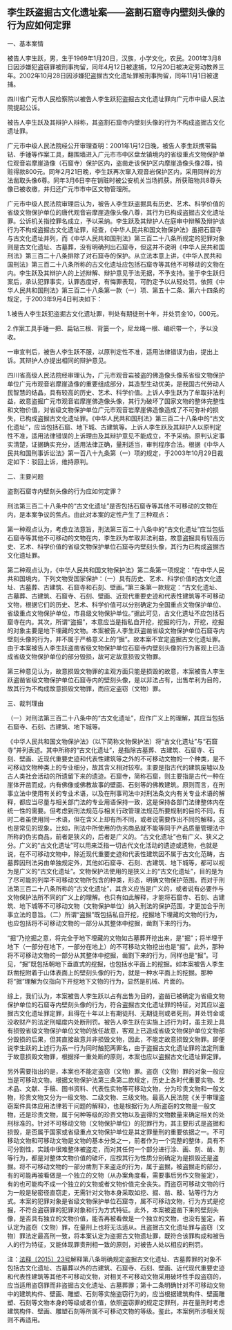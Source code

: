 ## 李生跃盗掘古文化遗址案——盗割石窟寺内壁刻头像的行为应如何定罪



一、基本案情

被告人李生跃，男，生于1969年1月20日，汉族，小学文化，农民。2001年3月8日因涉嫌犯盗窃罪被刑事拘留，同年4月12日被逮捕，12月20日被决定劳动教养三年。2002年10月28日因涉嫌犯盗掘古文化遗址罪被刑事拘留，同年11月1日被逮捕。

四川省广元市人民检察院以被告人李生跃犯盗掘古文化遗址罪向广元市中级人民法院提起公诉。

被告人李生跃及其辩护人辩称，其盗割石窟寺内壁刻头像的行为不构成盗掘古文化遗址罪。

广元市中级人民法院经公开审理查明：2001年1月12日晚，被告人李生跃携带扁钻、手锤等作案工具，翻围墙进入广元市市中区盘龙镇境内的省级重点文物保护单位观音岩摩崖造像（石窟寺）保护区内，盗凿走该保护区内摩崖造像头像2尊，销赃得款800元。同年2月21日晚，李生跃再次窜入观音岩保护区内，采用同样的方法凿取头像6尊。同年3月6日李在销赃时被公安机关当场抓获。所获赃物共8尊头像已被收缴，并归还广元市市中区文物管理所。

广元市中级人民法院审理后认为，被告人李生跃盗掘具有历史、艺术、科学价值的省级文物保护单位的唐代观音岩摩崖造像头像八尊，其行为已构成盗掘古文化遗址罪。公诉机关指控罪名成立，予以采纳。李生跃及其辩护人在庭审中辩解及辩护该行为不构成盗掘古文化遗址罪，经查，《中华人民共和国文物保护法》虽把石窟寺与古文化遗址并列，而《中华人民共和国刑法》第三百二十八条所规定的犯罪对象则是古文化遗址、古墓葬，没有明确列出石窟寺，但这并不说明《中华人民共和国刑法》第三百二十八条排除了对石窟寺的保护。从立法本意上讲，《中华人民共和国刑法》第三百二十八条所称的古文化遗址应包括石窟寺等其他不可移动的文物在内。李生跃及其辩护人的上述辩解、辩护意见于法无据，不予支持。鉴于李生跃归案后，承认犯罪事实，认罪态度好，有悔罪表现，可酌定予以从轻处罚。依照《中华人民共和国刑法》第三百二十八条第一款（一）项、第五十二条、第六十四条的规定，于2003年9月4日判决如下：

1.被告人李生跃犯盗掘古文化遗址罪，判处有期徒刑十年，并处罚金10，000元。

2.作案工具手锤一把、扁钻三根、背篓一个，尼龙绳一根、编织带一个，予以没收。

一审宣判后，被告人李生跃不服，以原判定性不准，适用法律错误为由，提出上诉。其辩护人亦提出相同的辩护意见。

四川省高级人民法院经审理认为，广元市观音岩被盗的佛造像头像系省级文物保护单位广元市观音岩摩崖造像的重要组成部分，其造型生动优美，是我国古代劳动人民智慧的结晶，具有较高的历史、艺术、科学价值。上诉人李生跃为了牟取非法利益，故意盗掘广元市观音岩摩崖佛造像头像，其行为破坏了国家文物的整体完整性和文物价值，对省级文物保护单位广元市观音岩摩崖佛造像造成了不可弥补的损失，已构成盗掘古文化遗址罪。《中华人民共和国刑法》第三百二十八条中的“古文化遗址”，应当包括石窟、地下城、古建筑等。上诉人李生跃及其辩护人以原判定性不准，适用法律错误的上诉理由及其辩护意见不能成立，不予采纳。原判认定事实清楚，证据确实充分，适用法律正确，量刑适当，审判程序合法。根据《中华人民共和国刑事诉讼法》第一百八十九条第（一）项的规定，于2003年10月29日裁定如下：驳回上诉，维持原判。

二、主要问题

盗割石窟寺内壁刻头像的行为应如何定罪？

刑法第三百二十八条中的“古文化遗址”是否包括石窟寺等其他不可移动的文物在内，是本案争议的焦点。由此对本案的定性产生了三种观点：

第一种观点认为，考虑立法意旨，刑法第三百二十八条中的“古文化遗址”应当包括石窟寺等其他不可移动的文物在内，李生跃为牟取非法利益，故意盗掘具有较高历史、艺术、科学价值的省级文物保护单位石窟寺内壁刻头像，其行为已构成盗掘古文化遗址罪。

第二种观点认为，《中华人民共和国文物保护法》第二条第一项规定：“在中华人民共和国境内，下列文物受国家保护：（一）具有历史、艺术、科学价值的古文化遗址、古墓葬、古建筑、石窟寺和石刻、壁画。”第三条第一款规定：“古文化遗址、古墓葬、古建筑、石窟寺、石刻、壁画、近现代重要史迹和代表性建筑等不可移动文物，根据它们的历史、艺术、科学价值可以分别确定为全国重点文物保护单位、省级重点文物保护单位，市县级文物保护单位。”据此可见，古文化遗址不应包括石窟寺在内。其次，所谓“盗掘”，本意应当是指私自开挖，挖掘的行为，开挖，挖掘的对象主要是地下埋藏的文物。本案被告人李生跃盗凿省级文物保护单位石窟寺内壁刻头像的行为，并不属于严格意义上的“掘”。故本案不宜定盗掘古文化遗址罪。由于本案被告人李生跃盗凿省级文物保护单位石窟寺内壁刻头像的行为客观上已造成省级文物保护单位的部分毁损，故可定故意损毁文物罪。

第三种意见认为，故意损毁文物罪的主观方面只能是损毁的故意，本案被告人李生跃盗凿省级文物保护单位石窟寺内的壁刻头像，是以非法占有，出售牟利为目的，故其行为不构成故意损毁文物罪，而应定盗窃（文物）罪。

三、裁判理由

（一）对刑法第三百二十八条中的“古文化遗址”，应作广义上的理解，其应当包括石窟寺、石刻、古建筑、地下城等。

《中华人民共和国文物保护法》（以下简称文物保护法）将“古文化遗址”与“石窟寺”并列表述。其中所称的“古文化遗址”，是指除古墓葬、古建筑、石窟寺、石刻、壁画、近现代重要史迹和代表性建筑等之外的不可移动文物的一个种类，是不可移动文物种类上的专业细分，故其含义相对较窄。主要是指古代的建筑废墟以及古人类社会活动的所遗留下来的遗迹。石窟寺，简称石窟，则主要指是古代一种在崖体开凿而成，内有佛像或佛教故事的壁画、石刻等的佛教建筑。原则而言，在刑事立法中使用有关的专业术语，以及在刑事司法中对刑法条文内有关专业术语的解释，都应当尽量与相关部门法的专业用语保持一致，这是保持各部门法律整体内在统一性的需要。但考虑到刑法规范与相关行政管理法规范所要规制的目的不同，有时二者虽使用同一术语，但在含义上却有所不同，或者说需要作出不同的解释，这也是常见的现象。比如，刑法中所使用的伪劣商品就不能等同于产品质量管理法中所称的伪劣商品，前者是狭义的，后者是广义的。“古文化遗址”也有广义、狭义之分。广义的“古文化遗址”可以用来泛指一切古代文化活动的遗迹或遗物，也就是说，在不可移动文物中，除近现代重要史迹和代表性建筑因不属于古文化范畴，古墓葬因刑法另由单独规定外，其他如石窟寺、石刻、古建筑、地下城等，都可以视为是广义的“古文化遗址”。文物保护法使用的是狭义上的“古文化遗址”，目的是为了尽可能的列举不可移动文物所包含的种类，形态，明确文物保护范围。而对于刑法第三百二十八条所称的“古文化遗址”，其含义应当是广义的，或者说有必要作与文物保护法所不同的广义上的理解。也只有如此解释，才能将石窟寺、石刻、古建筑、地下城等不可移动文物（文物保护单位）纳入刑法的保护范围，才更加合乎刑事立法的意旨。（二）所谓“盗掘”既包括私自开挖，挖掘地下埋藏的文物的行为，也应包括将不可移动文物的一部分从其整体中挖掘，凿割下来的行为。

“掘”乃挖掘之意，将完全于地下埋藏的文物如古墓葬开挖出来，是“掘”；将半埋于地下（一部分在地下，一部分在地上）的不可移动文物挖出也是“掘”。此外，那种将不可移动文物的一部分从其整体中挖掘，凿割下来的行为，同样也是“掘”。可见，“掘”既包括朝地下垂直式的挖掘，也包括水平面上的挖掘。如本案被告人李生跃凿挖附着于山体表面上的壁刻头像的行为，就是一种水平面上的挖掘。那种将“掘”理解为仅指向下开挖地下文物的行为，显然是机械、片面的。

综上，我们认为，本案被告人李生跃以占有出售为目的，盗凿已被确定为省级文物保护单位的石窟寺内壁刻头像的行为，符合盗掘古文化遗址罪的特征，对其应以盗掘古文化遗址罪定罪，且得在十年以上有期徒刑、无期徒刑或者死刑，并处罚金或没收财产的法定刑幅度内处断刑罚。被告人李生跃在实施上述行为时，虽主观上具有损毁省级文物保护单位文物的放任故意，客观上已造成省级文物保护单位文物部分毁损的后果，但其直接故意并非损毁文物，因此，不能定故意损毁文物罪。即便说李生跃的上述行为系一行为同时触犯两罪名，由于盗掘古文化遗址罪的法定刑重于故意损毁文物罪，根据择一重处断的原则，本案也应以盗掘古文化遗址罪定罪。

另外需要指出的是，本案也不能定盗窃（文物）罪。盗窃（文物）罪的对象一般应当是可移动文物。根据文物保护法第三条第二款规定，历史上各时代重要实物、艺术品、文献、手稿、图书资料、代表性实物等可移动文物，分为珍贵文物和一般文物，珍贵文物又分为一级文物、二级文物、三级文物。最高人民法院《关于审理盗窃案件具体应用法律若干问题的解释》，也是根据行为人所盗窃的文物是一般文物，还是珍贵文物，属于何种等级的珍贵文物以及盗得的文物数量来确定相关的处刑标准的。针对不可移动文物（文物保护单位）的犯罪行为，其主要形式是盗掘和损毁，是否属于国家或省级重点文物保护单位是其定罪量刑的重要依据之一。不可移动文物和可移动文物是文物的基本分类之一，前者作为一个完整的整体，具有不可分割性，实践中很难整体被盗走，而对其任何一个部分进行涂、画、刻、凿、割等行为，都是对整体文物价值的破坏，应按其行为性质分别确定为是损毁还是盗掘。将不可移动文物的一部分凿割下来盗走的行为，属于盗掘，被盗掘走的部分，有的可能再被看做是一个独立的文物（从办案角度看，需要事后另作文物鉴定），有的也可能构不成一个独立的文物或者文物价值完全丧失。而盗窃可移动文物的行为一般是秘密径直窃走，无需针对文物本身采取如挖、掘、凿、敲、钻等行为方式。本案的犯罪对象是省级文物保护单位石窟寺，属不可移动文物，行为方式是挖掘，不符合盗窃罪的犯罪对象和行为方式特征。此外，本案被盗凿下来的壁刻头像，是否具有独立的文物价值，能否再被看做是一个独立的文物，也没有鉴定，若认定为盗窃（文物）罪，在量刑上也将无法适从。且盗掘古文化遗址罪与盗窃（文物）罪法定最高刑一致，将本案认定为盗掘古文物遗址罪，既符合该罪构成和被告人的行为特征，又能体现罪责刑相一致的原则，对被告人处以相应的刑罚。

注：[法释〔2015〕23号](http://xsba0.com/sfjs/2015/fy-fhww2015.htm)解释第八条明确规定盗掘古文化遗址、古墓葬罪的对象不包括古文化遗址、古墓葬以外的古建筑、石窟寺、石刻、壁画、近代现代重要史迹和代表性建筑等其他不可移动文物，对相关不可移动文物采用破坏性手段盗窃的，应当适用盗窃罪而非盗掘古文化遗址、古墓葬罪；第十二条明确针对不可移动文物中的建筑构件、壁画、雕塑、石刻等实施盗窃行为的，应当根据建筑构件、壁画雕塑、石刻等文物本身的等级或者价值，依照盗窃罪的规定定罪刑，并在量刑时考虑建筑构件、壁画、雕塑石刻等所属不可移动文物的等级。鉴此，本案例所涉相关规则不再适用。